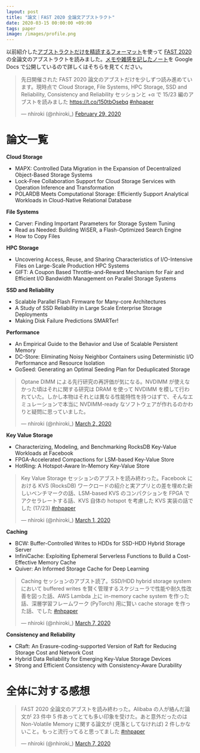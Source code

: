 ```yaml
---
layout: post
title: "論文｜FAST 2020 全論文アブストラクト"
date: 2020-03-15 00:00:00 +09:00
tags: paper
image: /images/profile.png
---
```


以前紹介した[アブストラクトだけを精読するフォーマット](/2020/03/02/how-to-read-more-papers)を使って [FAST 2020](https://www.usenix.org/conference/fast20) の全論文のアブストラクトを読みました。[メモや雑感を記したノート](https://docs.google.com/document/d/14klNGig-DoSc1PWiqqJYkRNjwQ42GkmQBVXN9ePQbIM/edit?usp=sharing)を Google Docs で公開しているので詳しくはそちらを見てください。

<blockquote class="twitter-tweet"><p lang="ja" dir="ltr">先日開催された FAST 2020 論文のアブストだけを少しずつ読み進めています。現時点で Cloud Storage, File Systems, HPC Storage, SSD and Reliability, Consistency and Reliability セッションと +α で 15/23 編のアブストを読みました <a href="https://t.co/150tbOsebq">https://t.co/150tbOsebq</a> <a href="https://twitter.com/hashtag/nhpaper?src=hash&amp;ref_src=twsrc%5Etfw">#nhpaper</a></p>&mdash; nhiroki (@nhiroki_) <a href="https://twitter.com/nhiroki_/status/1233767082497470464?ref_src=twsrc%5Etfw">February 29, 2020</a></blockquote> <script async src="https://platform.twitter.com/widgets.js" charset="utf-8"></script>

# 論文一覧

**Cloud Storage**

- MAPX: Controlled Data Migration in the Expansion of Decentralized Object-Based Storage Systems
- Lock-Free Collaboration Support for Cloud Storage Services with Operation Inference and Transformation
- POLARDB Meets Computational Storage: Efficiently Support Analytical Workloads in Cloud-Native Relational Database

**File Systems**

- Carver: Finding Important Parameters for Storage System Tuning
- Read as Needed: Building WiSER, a Flash-Optimized Search Engine
- How to Copy Files

**HPC Storage**

- Uncovering Access, Reuse, and Sharing Characteristics of I/O-Intensive Files on Large-Scale Production HPC Systems
- GIFT: A Coupon Based Throttle-and-Reward Mechanism for Fair and Efficient I/O Bandwidth Management on Parallel Storage Systems

**SSD and Reliability**

- Scalable Parallel Flash Firmware for Many-core Architectures
- A Study of SSD Reliability in Large Scale Enterprise Storage Deployments
- Making Disk Failure Predictions SMARTer!

**Performance**

- An Empirical Guide to the Behavior and Use of Scalable Persistent Memory
- DC-Store: Eliminating Noisy Neighbor Containers using Deterministic I/O Performance and Resource Isolation
- GoSeed: Generating an Optimal Seeding Plan for Deduplicated Storage

<blockquote class="twitter-tweet"><p lang="ja" dir="ltr">Optane DIMM による先行研究の再評価が気になる。NVDIMM が使えなかった頃はそれに関する研究は DRAM を使って NVDIMM を模して行われていた。しかし本物はそれとは異なる性能特性を持つはずで、そんなエミュレーションで本当に NVDIMM-ready なソフトウェアが作れるのかわりと疑問に思っていました。</p>&mdash; nhiroki (@nhiroki_) <a href="https://twitter.com/nhiroki_/status/1234490706678280192?ref_src=twsrc%5Etfw">March 2, 2020</a></blockquote> <script async src="https://platform.twitter.com/widgets.js" charset="utf-8"></script>

**Key Value Storage**

- Characterizing, Modeling, and Benchmarking RocksDB Key-Value Workloads at Facebook
- FPGA-Accelerated Compactions for LSM-based Key-Value Store
- HotRing: A Hotspot-Aware In-Memory Key-Value Store

<blockquote class="twitter-tweet" data-conversation="none"><p lang="ja" dir="ltr">Key Value Storage セッションのアブストを読み終わった。Facebook における KVS (RocksDB) ワークロードの紹介と実アプリとの差を埋めた新しいベンチマークの話、LSM-based KVS のコンパクションを FPGA でアクセラレートする話、KVS 自体の hotspot を考慮した KVS 実装の話でした (17/23) <a href="https://twitter.com/hashtag/nhpaper?src=hash&amp;ref_src=twsrc%5Etfw">#nhpaper</a></p>&mdash; nhiroki (@nhiroki_) <a href="https://twitter.com/nhiroki_/status/1234127528568094720?ref_src=twsrc%5Etfw">March 1, 2020</a></blockquote> <script async src="https://platform.twitter.com/widgets.js" charset="utf-8"></script>

**Caching**

- BCW: Buffer-Controlled Writes to HDDs for SSD-HDD Hybrid Storage Server
- InfiniCache: Exploiting Ephemeral Serverless Functions to Build a Cost-Effective Memory Cache
- Quiver: An Informed Storage Cache for Deep Learning

<blockquote class="twitter-tweet" data-conversation="none"><p lang="ja" dir="ltr">Caching セッションのアブスト読了。SSD/HDD hybrid storage system において buffered writes を賢く管理するスケジューラで性能や耐久性改善を図った話、AWS Lambda 上に in-memory cache system を作った話、深層学習フレームワーク (PyTorch) 用に賢い cache storage を作った話、でした <a href="https://twitter.com/hashtag/nhpaper?src=hash&amp;ref_src=twsrc%5Etfw">#nhpaper</a></p>&mdash; nhiroki (@nhiroki_) <a href="https://twitter.com/nhiroki_/status/1236293167843905536?ref_src=twsrc%5Etfw">March 7, 2020</a></blockquote> <script async src="https://platform.twitter.com/widgets.js" charset="utf-8"></script>

**Consistency and Reliability**

- CRaft: An Erasure-coding-supported Version of Raft for Reducing Storage Cost and Network Cost
- Hybrid Data Reliability for Emerging Key-Value Storage Devices
- Strong and Efficient Consistency with Consistency-Aware Durability

# 全体に対する感想

<blockquote class="twitter-tweet" data-conversation="none"><p lang="ja" dir="ltr">FAST 2020 全論文のアブストを読み終わった。Alibaba の人が絡んだ論文が 23 件中 5 件あってとても多い印象を受けた。あと意外だったのは Non-Volatile Memory に関する論文が (見落としてなければ) 2 件しかないこと。もっと流行ってると思ってました <a href="https://twitter.com/hashtag/nhpaper?src=hash&amp;ref_src=twsrc%5Etfw">#nhpaper</a></p>&mdash; nhiroki (@nhiroki_) <a href="https://twitter.com/nhiroki_/status/1236294726791249921?ref_src=twsrc%5Etfw">March 7, 2020</a></blockquote> <script async src="https://platform.twitter.com/widgets.js" charset="utf-8"></script>